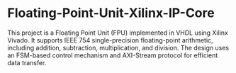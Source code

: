 # Floating-Point-Unit-Xilinx-IP-Core
This project is a Floating Point Unit (FPU) implemented in VHDL using Xilinx Vivado. It supports IEEE 754 single-precision floating-point arithmetic, including addition, subtraction, multiplication, and division. The design uses an FSM-based control mechanism and AXI-Stream protocol for efficient data transfer.
